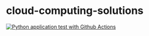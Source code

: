 # cloud-computing-solutions

[![Python application test with Github Actions](https://github.com/juadavard/cloud-computing-solutions/actions/workflows/main.yml/badge.svg)](https://github.com/juadavard/cloud-computing-solutions/actions/workflows/main.yml)
